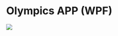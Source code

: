 <h1>Olympics APP  (WPF)</h1>

<img src='https://user-images.githubusercontent.com/47938513/107565522-3b41d480-6bfd-11eb-9a52-f7d3d38a1d8c.png'/>
